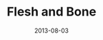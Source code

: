 ---
layout: message
category: message
series: "God Is ____"
title: "Flesh and Bone"
date: 2013-08-03
audio-description: "Chuck Mingo talks about how Jesus is God in flesh and bone."
audio: "http://www.crossroads.net/players/media/hq/god_is_04_oakley.mp3"
audio-title: "Flesh and Bone"
audio-duration: "42:25"
video-description: "Chuck Mingo talks about how Jesus is God in flesh and bone."
video-title: "Flesh and Bone"
video: "https://s3.amazonaws.com/crossroadsvideomessages/god_is_04_oakley.mp4"
video-poster: "https://www.crossroads.net/uploadedfiles/god_is_04_still_oakley.jpg"
program-description: "Program - WK4 God is____."
program: "http://www.crossroads.net/players/media/hq/08_03-04_13Program_LO.pdf"
program-title: "Flesh and Bone"
---